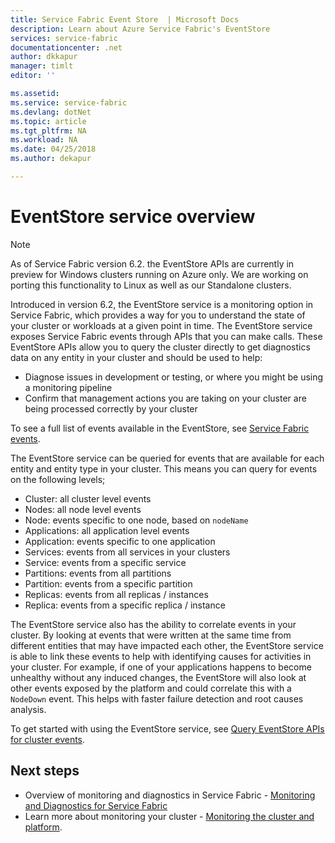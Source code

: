 ```yaml
---
title: Service Fabric Event Store  | Microsoft Docs
description: Learn about Azure Service Fabric's EventStore
services: service-fabric
documentationcenter: .net
author: dkkapur
manager: timlt
editor: ''

ms.assetid:
ms.service: service-fabric
ms.devlang: dotNet
ms.topic: article
ms.tgt_pltfrm: NA
ms.workload: NA
ms.date: 04/25/2018
ms.author: dekapur

---
```


# EventStore service overview

>[!NOTE]
>As of Service Fabric version 6.2. the EventStore APIs are currently in preview for Windows clusters running on Azure only. We are working on porting this functionality to Linux as well as our Standalone clusters.

Introduced in version 6.2, the EventStore service is a monitoring option in Service Fabric, which provides a way for you to understand the state of your cluster or workloads at a given point in time. 
The EventStore service exposes Service Fabric events through APIs that you can make calls. These EventStore APIs allow you to query the cluster directly to get diagnostics data on any entity in your cluster and should be used to help:
* Diagnose issues in development or testing, or where you might be using a monitoring pipeline
* Confirm that management actions you are taking on your cluster are being processed correctly by your cluster

To see a full list of events available in the EventStore, see [Service Fabric events](service-fabric-diagnostics-event-generation-operational.md).

The EventStore service can be queried for events that are available for each entity and entity type in your cluster. This means you can query for events on the following levels;
* Cluster: all cluster level events
* Nodes: all node level events
* Node: events specific to one node, based on `nodeName`
* Applications: all application level events
* Application: events specific to one application
* Services: events from all services in your clusters
* Service: events from a specific service
* Partitions: events from all partitions
* Partition: events from a specific partition
* Replicas: events from all replicas / instances
* Replica: events from a specific replica / instance


The EventStore service also has the ability to correlate events in your cluster. By looking at events that were written at the same time from different entities that may have impacted each other, the EventStore service is able to link these events to help with identifying causes for activities in your cluster. For example, if one of your applications happens to become unhealthy without any induced changes, the EventStore will also look at other events exposed by the platform and could correlate this with a `NodeDown` event. This helps with faster failure detection and root causes analysis.

To get started with using the EventStore service, see [Query EventStore APIs for cluster events](service-fabric-diagnostics-eventstore-query.md).

## Next steps
* Overview of monitoring and diagnostics in Service Fabric - [Monitoring and Diagnostics for Service Fabric](service-fabric-diagnostics-overview.md)
* Learn more about monitoring your cluster - [Monitoring the cluster and platform](service-fabric-diagnostics-event-generation-infra.md).